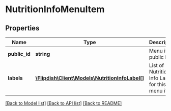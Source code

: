 # NutritionInfoMenuItem

## Properties
Name | Type | Description | Notes
------------ | ------------- | ------------- | -------------
**public_id** | **string** | Menu item public id | [optional] 
**labels** | [**\Flipdish\\Client\Models\NutritionInfoLabel[]**](NutritionInfoLabel.md) | List of Nutrition Info Labels for this menu item | [optional] 

[[Back to Model list]](../README.md#documentation-for-models) [[Back to API list]](../README.md#documentation-for-api-endpoints) [[Back to README]](../README.md)


